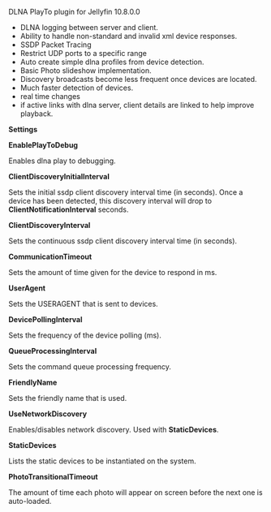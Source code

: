 DLNA PlayTo plugin for Jellyfin 10.8.0.0

- DLNA logging between server and client.
- Ability to handle non-standard and invalid xml device responses.
- SSDP Packet Tracing
- Restrict UDP ports to a specific range
- Auto create simple dlna profiles from device detection.
- Basic Photo slideshow implementation.
- Discovery broadcasts become less frequent once devices are located.
- Much faster detection of devices.
- real time changes
- if active links with dlna server, client details are linked to help improve playback.

**Settings**

**EnablePlayToDebug**

Enables dlna play to debugging.

**ClientDiscoveryInitialInterval**

Sets the initial ssdp client discovery interval time (in seconds).
Once a device has been detected, this discovery interval will drop to **ClientNotificationInterval** seconds.
        
**ClientDiscoveryInterval**

Sets the continuous ssdp client discovery interval time (in seconds).

**CommunicationTimeout**

Sets the amount of time given for the device to respond in ms.

**UserAgent**

Sets the USERAGENT that is sent to devices.

**DevicePollingInterval**

Sets the frequency of the device polling (ms).

**QueueProcessingInterval**

Sets the command queue processing frequency.

**FriendlyName**

Sets the friendly name that is used.

**UseNetworkDiscovery**

Enables/disables network discovery. Used with **StaticDevices**.
        
**StaticDevices**

Lists the static devices to be instantiated on the system.

**PhotoTransitionalTimeout**

The amount of time each photo will appear on screen before the next one is auto-loaded.
